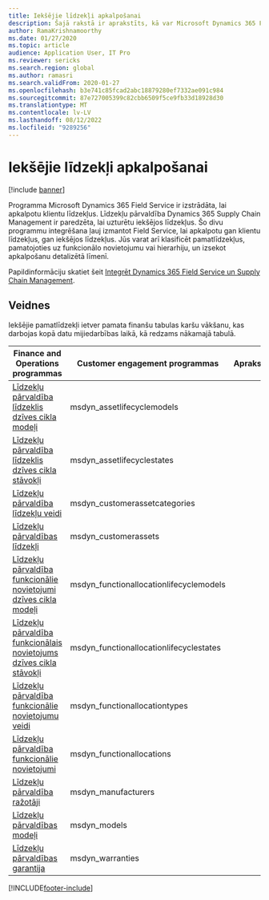 ```yaml
---
title: Iekšējie līdzekļi apkalpošanai
description: Šajā rakstā ir aprakstīts, kā var Microsoft Dynamics 365 Field Service izmantot gan debitoru, gan pamatlīdzekļu pakalpojumiem.
author: RamaKrishnamoorthy
ms.date: 01/27/2020
ms.topic: article
audience: Application User, IT Pro
ms.reviewer: sericks
ms.search.region: global
ms.author: ramasri
ms.search.validFrom: 2020-01-27
ms.openlocfilehash: b3e741c85fcad2abc18879280ef7332ae091c984
ms.sourcegitcommit: 87e727005399c82cbb6509f5ce9fb33d18928d30
ms.translationtype: MT
ms.contentlocale: lv-LV
ms.lasthandoff: 08/12/2022
ms.locfileid: "9289256"
---
```

# <a name="in-house-assets-for-servicing"></a>Iekšējie līdzekļi apkalpošanai

[!include [banner](../../includes/banner.md)]

Programma Microsoft Dynamics 365 Field Service ir izstrādāta, lai apkalpotu klientu līdzekļus. Līdzekļu pārvaldība Dynamics 365 Supply Chain Management ir paredzēta, lai uzturētu iekšējos līdzekļus. Šo divu programmu integrēšana ļauj izmantot Field Service, lai apkalpotu gan klientu līdzekļus, gan iekšējos līdzekļus. Jūs varat arī klasificēt pamatlīdzekļus, pamatojoties uz funkcionālo novietojumu vai hierarhiju, un izsekot apkalpošanu detalizētā līmenī.

Papildinformāciju skatiet šeit [Integrēt Dynamics 365 Field Service un Supply Chain Management](/dynamics365/field-service/supply-chain-field-service-integration).

## <a name="templates"></a>Veidnes

Iekšējie pamatlīdzekļi ietver pamata finanšu tabulas karšu vākšanu, kas darbojas kopā datu mijiedarbības laikā, kā redzams nākamajā tabulā.

| Finance and Operations programmas | Customer engagement programmas | Apraksts |
|-----------------------------|-----------------------------------|-------------|
[Līdzekļu pārvaldība līdzeklis dzīves cikla modeļi](mapping-reference.md#119) | msdyn_assetlifecyclemodels | |
[Līdzekļu pārvaldība līdzeklis dzīves cikla stāvokļi](mapping-reference.md#120) | msdyn_assetlifecyclestates | |
[Līdzekļu pārvaldība līdzekļu veidi](mapping-reference.md#124) | msdyn_customerassetcategories | |
[Līdzekļu pārvaldības līdzekļi](mapping-reference.md#125) | msdyn_customerassets | |
[Līdzekļu pārvaldība funkcionālie novietojumi dzīves cikla modeļi](mapping-reference.md#134) | msdyn_functionallocationlifecyclemodels | |
[Līdzekļu pārvaldība funkcionālais novietojums dzīves cikla stāvokļi](mapping-reference.md#135) | msdyn_functionallocationlifecyclestates | |
[Līdzekļu pārvaldība funkcionālie novietojumu veidi](mapping-reference.md#137) | msdyn_functionallocationtypes | |
[Līdzekļu pārvaldība funkcionālie novietojumi](mapping-reference.md#136) | msdyn_functionallocations | |
[Līdzekļu pārvaldība ražotāji](mapping-reference.md#153) | msdyn_manufacturers | |
[Līdzekļu pārvaldības modeļi](mapping-reference.md#154) | msdyn_models | |
[Līdzekļu pārvaldības garantija](mapping-reference.md#209) | msdyn_warranties | |

[!INCLUDE[footer-include](../../../../includes/footer-banner.md)]
